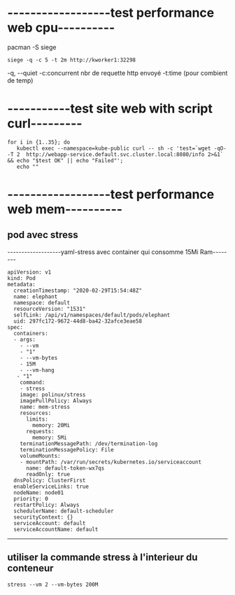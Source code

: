 # ------------------test performance web cpu----------
pacman -S siege
```
siege -q -c 5 -t 2m http://kworker1:32298
```
-q, --quiet
-c:concurrent nbr de requette http envoyé
-t:time (pour combient de temp)

# -----------test site web with script curl---------
```
for i in {1..35}; do
   kubectl exec --namespace=kube-public curl -- sh -c 'test=`wget -qO- -T 2  http://webapp-service.default.svc.cluster.local:8080/info 2>&1` && echo "$test OK" || echo "Failed"';
   echo ""
```
# ------------------test performance web mem----------
## pod avec stress
-------------------yaml-stress avec container qui consomme 15Mi Ram--------

```
apiVersion: v1
kind: Pod
metadata:
  creationTimestamp: "2020-02-29T15:54:48Z"
  name: elephant
  namespace: default
  resourceVersion: "1531"
  selfLink: /api/v1/namespaces/default/pods/elephant
  uid: 297fc172-9672-44d8-ba42-32afce3eae58
spec:
  containers:
  - args:
    - --vm
    - "1"
    - --vm-bytes
    - 15M
    - --vm-hang
   - "1"
    command:
    - stress
    image: polinux/stress
    imagePullPolicy: Always
    name: mem-stress
    resources:
      limits:
        memory: 20Mi
      requests:
        memory: 5Mi
    terminationMessagePath: /dev/termination-log
    terminationMessagePolicy: File
    volumeMounts:
    - mountPath: /var/run/secrets/kubernetes.io/serviceaccount
      name: default-token-wx7qs
      readOnly: true
  dnsPolicy: ClusterFirst
  enableServiceLinks: true
  nodeName: node01
  priority: 0
  restartPolicy: Always
  schedulerName: default-scheduler
  securityContext: {}
  serviceAccount: default
  serviceAccountName: default
  ```
---------------------------------------------------------------


## utiliser la commande stress à l'interieur du conteneur
```
stress --vm 2 --vm-bytes 200M
```

